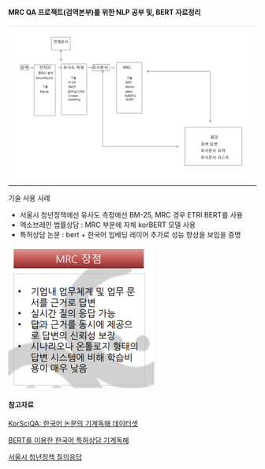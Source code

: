 #### MRC QA 프로젝트(검역본부)를 위한 NLP 공부 및, BERT 자료정리

![](./img/flow.PNG)


---
기술 사용 사례
- 서울시 청년정책에선 유사도 측정에선 BM-25, MRC 경우 ETRI BERT를 사용
- 엑소브레인 법률상담 : MRC 부분에 자체 korBERT 모델 사용 
- 특허상담 논문 : bert + 한국어 임베딩 레이어 추가로 성능 향상을 보임을 증명

![](./img/good.png)


#### 참고자료

[KorSciQA: 한국어 논문의 기계독해 데이터셋 
](
http://semanticweb.kaist.ac.kr/home/images/b/b2/KorSciQA_%ED%95%9C%EA%B5%AD%EC%96%B4_%EB%85%BC%EB%AC%B8%EC%9D%98_%EA%B8%B0%EA%B3%84%EB%8F%85%ED%95%B4_%EB%8D%B0%EC%9D%B4%ED%84%B0%EC%85%8B.pdf)

[BERT를 이용한 한국어 특허상담 기계독해
](https://www.koreascience.or.kr/article/JAKO202013261020967.page)

[서울시 청년정책 질의응답
](https://medium.com/@ohikendoit/%EA%B8%B0%EA%B3%84%EB%8F%85%ED%95%B4%EB%A5%BC-%EC%9C%84%ED%95%9C-bert-%EC%96%B8%EC%96%B4%EC%B2%98%EB%A6%AC-%EB%AA%A8%EB%8D%B8-%ED%99%9C%EC%9A%A9-d1ea3a1fbc35)

